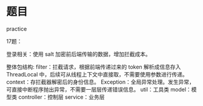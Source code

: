 # 题目
practice

17题：

登录相关：使用 salt 加密前后端传输的数据，增加拦截成本。

整体包结构:
filter：拦截请求，根据前端传递过来的 token 解析成信息存入 ThreadLocal 中，后续可从线程上下文中直接取，不需要使用参数进行传递。
context：存拦截器解密后的身份信息。
Exception：全局异常处理。发生异常，可直接中断程序抛出异常，不需要一层层传递错误信息。
util：工具类
model：模型类
controller：控制层
service：业务层
